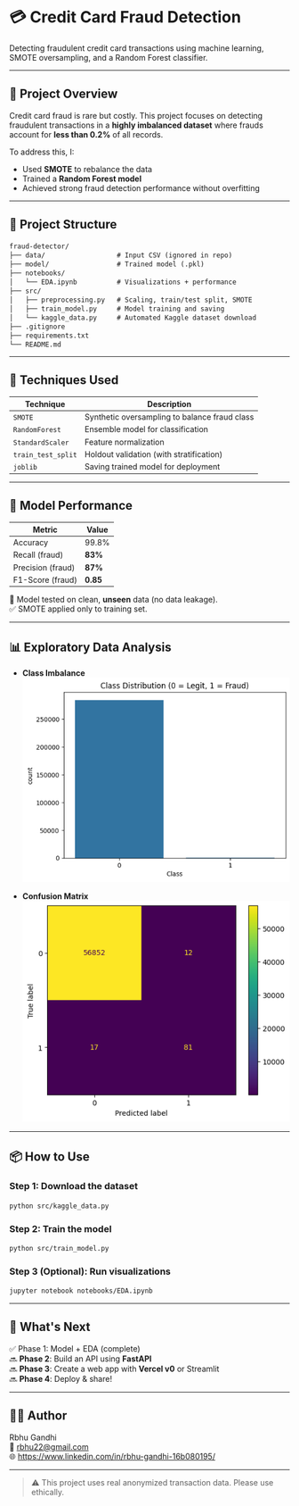 
# 💳 Credit Card Fraud Detection

Detecting fraudulent credit card transactions using machine learning, SMOTE oversampling, and a Random Forest classifier.

---

## 🚀 Project Overview

Credit card fraud is rare but costly. This project focuses on detecting fraudulent transactions in a **highly imbalanced dataset** where frauds account for **less than 0.2%** of all records.

To address this, I:
- Used **SMOTE** to rebalance the data
- Trained a **Random Forest model**
- Achieved strong fraud detection performance without overfitting

---

## 📂 Project Structure

```
fraud-detector/
├── data/                  # Input CSV (ignored in repo)
├── model/                 # Trained model (.pkl)
├── notebooks/
│   └── EDA.ipynb          # Visualizations + performance
├── src/
│   ├── preprocessing.py   # Scaling, train/test split, SMOTE
│   ├── train_model.py     # Model training and saving
│   └── kaggle_data.py     # Automated Kaggle dataset download
├── .gitignore
├── requirements.txt
└── README.md
```

---

## 🧠 Techniques Used

| Technique        | Description |
|------------------|-------------|
| `SMOTE`          | Synthetic oversampling to balance fraud class |
| `RandomForest`   | Ensemble model for classification |
| `StandardScaler` | Feature normalization |
| `train_test_split` | Holdout validation (with stratification) |
| `joblib`         | Saving trained model for deployment |

---

## 🧪 Model Performance

| Metric   | Value |
|----------|-------|
| Accuracy | 99.8% |
| Recall (fraud) | **83%** |
| Precision (fraud) | **87%** |
| F1-Score (fraud) | **0.85** |

📌 Model tested on clean, **unseen** data (no data leakage).  
✅ SMOTE applied only to training set.

---

## 📊 Exploratory Data Analysis

- **Class Imbalance**  
  ![alt text](image.png)

- **Confusion Matrix**  
  ![alt text](image-1.png)

---

## 📦 How to Use

### Step 1: Download the dataset
```bash
python src/kaggle_data.py
```

### Step 2: Train the model
```bash
python src/train_model.py
```

### Step 3 (Optional): Run visualizations
```bash
jupyter notebook notebooks/EDA.ipynb
```

---

## 🔮 What's Next

✅ Phase 1: Model + EDA (complete)  
🔜 **Phase 2**: Build an API using **FastAPI**  
🔜 **Phase 3**: Create a web app with **Vercel v0** or Streamlit  
🔜 **Phase 4**: Deploy & share!

---

## 👨‍💻 Author

Rbhu Gandhi  
📧 rbhu22@gmail.com  
🌐 https://www.linkedin.com/in/rbhu-gandhi-16b080195/

---

> ⚠️ This project uses real anonymized transaction data. Please use ethically.
